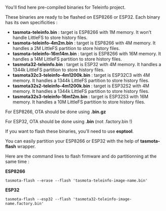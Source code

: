 You'll find here pre-compiled binaries for Teleinfo project.

These binaries are ready to be flashed on ESP8266 or ESP32.
Each binary has its own specificities :
  * **tasmota-teleinfo.bin** : target is ESP8266 with 1M memory. It won't handle LittleFS to store history files.
  * **tasmota-teleinfo-4m2m.bin** : target is ESP8266 with 4M memory. It handles a 2M LittleFS partition to store history files.
  * **tasmota-teleinfo-16m14m.bin** : target is ESP8266 with 16M memory. It handles a 14M LittleFS partition to store history files.
  * **tasmota32-teleinfo.bin** : target is ESP32 with 4M memory. It handles a 1344k LittleFS partition to store history files.
  * **tasmota32c3-teleinfo-4m1200k.bin** : target is ESP32C3 with 4M memory. It handles a 1344k LittleFS partition to store history files.
  * **tasmota32s2-teleinfo-4m1200k.bin** : target is ESP32S2 with 4M memory. It handles a 1344k LittleFS partition to store history files.
  * **tasmota32s3-teleinfo-16m12m.bin** : target is ESP32S3 with 16M memory. It handles a 10M LittleFS partition to store history files.

For ESP8266, OTA should be done using **.bin.gz**

For ESP32, OTA should be done using **.bin** (not .factory.bin !)

If you want to flash these binaries, you'll need to use **esptool**.

You can easily partition your ESP8266 or ESP32 with the help of **tasmota-flash** wrapper.

Here are the command lines to flash firmware and do partitionning at the same time :

**ESP8266**

    tasmota-flash --erase --flash 'tasmota-teleinfo-image-name.bin'

**ESP32**

    tasmota-flash --esp32 --flash 'tasmota32-teleinfo-image-name.factory.bin'
